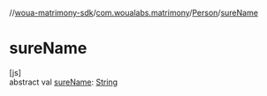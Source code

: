 //[woua-matrimony-sdk](../../../index.md)/[com.woualabs.matrimony](../index.md)/[Person](index.md)/[sureName](sure-name.md)

# sureName

[js]\
abstract val [sureName](sure-name.md): [String](https://kotlinlang.org/api/latest/jvm/stdlib/kotlin/-string/index.html)
